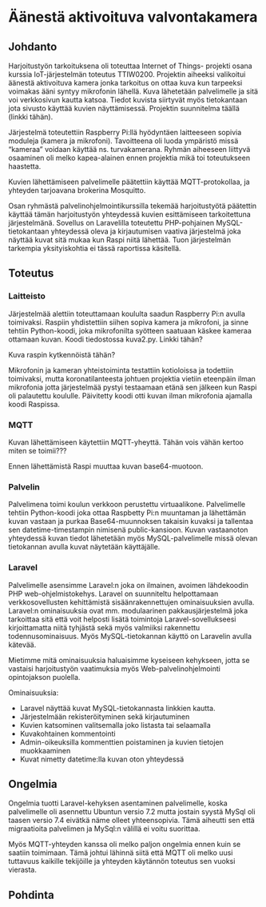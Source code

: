 # Äänestä aktivoituva valvontakamera

## Johdanto

Harjoitustyön tarkoituksena oli toteuttaa Internet of Things- projekti osana kurssia IoT-järjestelmän toteutus TTIW0200. Projektin aiheeksi valikoitui äänestä aktivoituva kamera jonka tarkoitus on ottaa kuva kun tarpeeksi voimakas ääni syntyy mikrofonin lähellä. Kuva lähetetään palvelimelle ja sitä voi verkkosivun kautta katsoa. Tiedot kuvista siirtyvät myös tietokantaan jota sivusto käyttää kuvien näyttämisessä. Projektin suunnitelma täällä (linkki tähän).

Järjestelmä toteutettiin Raspberry Pi:llä hyödyntäen laitteeseen sopivia moduleja (kamera ja mikrofoni). Tavoitteena oli luoda ympäristö missä “kameraa” voidaan käyttää ns. turvakamerana. Ryhmän aiheeseen liittyvä osaaminen oli melko kapea-alainen ennen projektia mikä toi toteutukseen haastetta. 

Kuvien lähettämiseen palvelimelle päätettiin käyttää MQTT-protokollaa, ja yhteyden tarjoavana brokerina Mosquitto.

Osan ryhmästä palvelinohjelmointikurssilla tekemää harjoitustyötä päätettin käyttää tämän harjoitustyön yhteydessä kuvien esittämiseen tarkoitettuna järjestelmänä. Sovellus on Laravelilla toteutettu PHP-pohjainen MySQL-tietokantaan yhteydessä oleva ja kirjautumisen vaativa järjestelmä joka näyttää kuvat sitä mukaa kun Raspi niitä lähettää. Tuon järjestelmän tarkempia yksityiskohtia ei tässä raportissa käsitellä. 



## Toteutus

### Laitteisto

Järjestelmää alettiin toteuttamaan koululta saadun Raspberry Pi:n avulla toimivaksi. Raspiin yhdistettiin siihen sopiva kamera ja mikrofoni, ja sinne tehtiin Python-koodi, joka mikrofonilta syötteen saatuaan käskee kameraa ottamaan kuvan. Koodi tiedostossa kuva2.py. Linkki tähän?

Kuva raspin kytkennöistä tähän?

Mikrofonin ja kameran yhteistoiminta testattiin kotioloissa ja todettiin toimivaksi, mutta koronatilanteesta johtuen projektia vietiin eteenpäin ilman mikrofonia jotta järjestelmää pystyi testaamaan etänä sen jälkeen kun Raspi oli palautettu koululle. Päivitetty koodi otti kuvan ilman mikrofonia ajamalla koodi Raspissa. 


### MQTT

Kuvan lähettämiseen käytettiin MQTT-yheyttä. Tähän vois vähän kertoo miten se toimii???

Ennen lähettämistä Raspi muuttaa kuvan base64-muotoon. 

### Palvelin 

Palvelimena toimi koulun verkkoon perustettu virtuaalikone. Palvelimelle tehtiin Python-koodi joka ottaa Raspbetty Pi:n muuntaman ja lähettämän kuvan vastaan ja purkaa Base64-muunnoksen takaisin kuvaksi ja tallentaa sen datetime-timestampin nimisenä public-kansioon. Kuvan vastaanoton yhteydessä kuvan tiedot lähetetään myös MySQL-palvelimelle missä olevan tietokannan avulla kuvat näytetään käyttäjälle. 

### Laravel


Palvelimelle asensimme Laravel:n joka on ilmainen, avoimen lähdekoodin PHP web-ohjelmistokehys. Laravel on suunniteltu helpottamaan verkkosovellusten kehittämistä sisäänrakennettujen ominaisuuksien avulla. Laravel:n ominaisuuksia ovat mm. modulaarinen pakkausjärjestelmä joka tarkoittaa sitä että voit helposti lisätä toimintoja Laravel-sovellukseesi kirjoittamatta niitä tyhjästä sekä myös valmiiksi rakennettu todennusominaisuus. Myös MySQL-tietokannan käyttö on Laravelin avulla kätevää. 

Mietimme mitä ominaisuuksia haluaisimme kyseiseen kehykseen, jotta se vastaisi harjoitustyön vaatimuksia myös Web-palvelinohjelmointi opintojakson puolella.

Ominaisuuksia:
* Laravel näyttää kuvat MySQL-tietokannasta linkkien kautta. 
* Järjestelmään rekisteröityminen sekä kirjautuminen
* Kuvien katsominen valitsemalla joko listasta tai selaamalla
* Kuvakohtainen kommentointi
* Admin-oikeuksilla kommenttien poistaminen ja kuvien tietojen muokkaaminen
* Kuvat nimetty datetime:lla kuvan oton yhteydessä


## Ongelmia

Ongelmia tuotti Laravel-kehyksen asentaminen palvelimelle, koska palvelimelle oli asennettu Ubuntun versio 7.2 mutta jostain syystä MySql oli taasen versio 7.4 eivätkä näme olleet yhteensopivia. Tämä aiheutti sen että migraatioita palvelimen ja MySql:n välillä ei voitu suorittaa.

Myös MQTT-yhteyden kanssa oli melko paljon ongelmia ennen kuin se saatiin toimimaan. Tämä johtui lähinnä siitä että MQTT oli melko uusi tuttavuus kaikille tekijöille ja yhteyden käytännön toteutus sen vuoksi vierasta.

## Pohdinta


